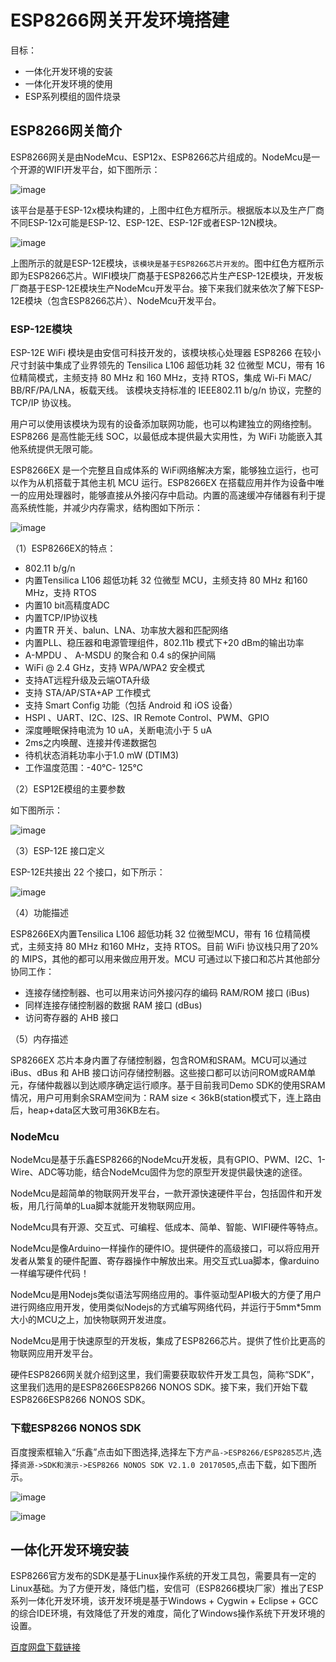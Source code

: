 # ESP8266网关开发环境搭建

目标：

- 一体化开发环境的安装
- 一体化开发环境的使用
- ESP系列模组的固件烧录

## ESP8266网关简介

ESP8266网关是由NodeMcu、ESP12x、ESP8266芯片组成的。NodeMcu是一个开源的WIFI开发平台，如下图所示：

![image](https://raw.githubusercontent.com/zhusheng/blog/master/iot/23.png)

该平台是基于ESP-12x模块构建的，上图中红色方框所示。根据版本以及生产厂商不同ESP-12x可能是ESP-12、ESP-12E、ESP-12F或者ESP-12N模块。

![image](https://raw.githubusercontent.com/zhusheng/blog/master/iot/24.png)

上图所示的就是ESP-12E模块，`该模块是基于ESP8266芯片开发的`。图中红色方框所示即为ESP8266芯片。WIFI模块厂商基于ESP8266芯片生产ESP-12E模块，开发板厂商基于ESP-12E模块生产NodeMcu开发平台。接下来我们就来依次了解下ESP-12E模块（包含ESP8266芯片）、NodeMcu开发平台。

### ESP-12E模块

ESP-12E WiFi 模块是由安信可科技开发的，该模块核心处理器 ESP8266 在较小尺寸封装中集成了业界领先的 Tensilica L106 超低功耗 32 位微型 MCU，带有 16 位精简模式，主频支持 80 MHz 和 160 MHz，支持 RTOS，集成 Wi-Fi MAC/ BB/RF/PA/LNA，板载天线。   该模块支持标准的 IEEE802.11 b/g/n 协议，完整的 TCP/IP 协议栈。

用户可以使用该模块为现有的设备添加联网功能，也可以构建独立的网络控制。ESP8266 是高性能无线 SOC，以最低成本提供最大实用性，为 WiFi 功能嵌入其他系统提供无限可能。

ESP8266EX 是一个完整且自成体系的 WiFi网络解决方案，能够独立运行，也可以作为从机搭载于其他主机 MCU 运行。ESP8266EX 在搭载应用并作为设备中唯一的应用处理器时，能够直接从外接闪存中启动。内置的高速缓冲存储器有利于提高系统性能，并减少内存需求，结构图如下所示：

![image](https://raw.githubusercontent.com/zhusheng/blog/master/iot/25.png)

（1）ESP8266EX的特点：

- 802.11 b/g/n
- 内置Tensilica L106 超低功耗 32 位微型 MCU，主频支持 80 MHz 和160 MHz，支持 RTOS
- 内置10 bit高精度ADC
- 内置TCP/IP协议栈  
- 内置TR 开关、balun、LNA、功率放大器和匹配网络  
- 内置PLL、稳压器和电源管理组件，802.11b 模式下+20 dBm的输出功率
- A-MPDU 、 A-MSDU 的聚合和 0.4 s的保护间隔  
- WiFi @ 2.4 GHz，支持 WPA/WPA2 安全模式
- 支持AT远程升级及云端OTA升级  
- 支持 STA/AP/STA+AP 工作模式  
- 支持 Smart Config 功能（包括 Android 和 iOS 设备）
- HSPI 、UART、I2C、I2S、IR Remote Control、PWM、GPIO  
- 深度睡眠保持电流为 10 uA，关断电流小于 5 uA
- 2ms之内唤醒、连接并传递数据包
- 待机状态消耗功率小于1.0 mW (DTIM3)
- 工作温度范围：-40℃- 125℃

（2）ESP12E模组的主要参数

如下图所示：

![image](https://raw.githubusercontent.com/zhusheng/blog/master/iot/26.png)

（3）ESP-12E 接口定义

ESP-12E共接出 22 个接口，如下所示：

![image](https://raw.githubusercontent.com/zhusheng/blog/master/iot/27.png)

（4）功能描述

ESP8266EX内置Tensilica L106 超低功耗 32 位微型MCU，带有 16 位精简模式，主频支持 80 MHz 和160 MHz，支持 RTOS。目前 WiFi 协议栈只用了20%的 MIPS，其他的都可以用来做应用开发。MCU 可通过以下接口和芯片其他部分协同工作：

- 连接存储控制器、也可以用来访问外接闪存的编码 RAM/ROM 接口 (iBus)
- 同样连接存储控制器的数据 RAM 接口 (dBus)
- 访问寄存器的 AHB 接口

（5）内存描述

SP8266EX 芯片本身内置了存储控制器，包含ROM和SRAM。MCU可以通过 iBus、dBus 和 AHB 接口访问存储控制器。这些接口都可以访问ROM或RAM单元，存储仲裁器以到达顺序确定运行顺序。基于目前我司Demo SDK的使用SRAM 情况，用户可用剩余SRAM空间为：RAM size < 36kB(station模式下，连上路由后，heap+data区大致可用36KB左右。

### NodeMcu

NodeMcu是基于乐鑫ESP8266的NodeMcu开发板，具有GPIO、PWM、I2C、1-Wire、ADC等功能，结合NodeMcu固件为您的原型开发提供最快速的途径。

NodeMcu是超简单的物联网开发平台，一款开源快速硬件平台，包括固件和开发板，用几行简单的Lua脚本就能开发物联网应用。

NodeMcu具有开源、交互式、可编程、低成本、简单、智能、WIFI硬件等特点。

NodeMcu是像Arduino一样操作的硬件IO。提供硬件的高级接口，可以将应用开发者从繁复的硬件配置、寄存器操作中解放出来。用交互式Lua脚本，像arduino一样编写硬件代码！

NodeMcu是用Nodejs类似语法写网络应用的。事件驱动型API极大的方便了用户进行网络应用开发，使用类似Nodejs的方式编写网络代码，并运行于5mm*5mm大小的MCU之上，加快物联网开发进度。

NodeMcu是用于快速原型的开发板，集成了ESP8266芯片。提供了性价比更高的物联网应用开发平台。

硬件ESP8266网关就介绍到这里，我们需要获取软件开发工具包，简称“SDK”，这里我们选用的是ESP8266ESP8266 NONOS SDK。接下来，我们开始下载ESP8266ESP8266 NONOS SDK。

### 下载ESP8266 NONOS SDK

百度搜索框输入“乐鑫”点击如下图选择,选择左下方`产品->ESP8266/ESP8285芯片`,选择`资源->SDK和演示->ESP8266 NONOS SDK V2.1.0 20170505`,点击下载，如下图所示。

![image](https://raw.githubusercontent.com/zhusheng/blog/master/iot/28.png)

![image](https://raw.githubusercontent.com/zhusheng/blog/master/iot/29.png)

## 一体化开发环境安装

ESP8266官方发布的SDK是基于Linux操作系统的开发工具包，需要具有一定的Linux基础。为了方便开发，降低门槛，安信可（ESP8266模块厂家）推出了ESP系列一体化开发环境，该开发环境是基于Windows + Cygwin + Eclipse + GCC的综合IDE环境，有效降低了开发的难度，简化了Windows操作系统下开发环境的设置。

[百度网盘下载链接](https://pan.baidu.com/s/18zxKtN3WwWE70qof1xsYQA)
